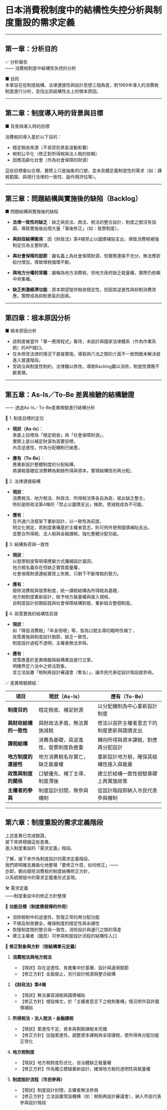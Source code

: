 # 日本消費稅制度中的結構性失控分析與制度重設的需求定義

---

## 第一章：分析目的

✅ 分析報告  
—— 消費稅制度中結構性失控的分析

■ 目的  
本章旨在從制度結構、法律連接性與設計思想三個角度，對1989年導入的消費稅制度進行分析，並找出其結構性炎上的根本原因。

---

## 第二章：制度導入時的背景與目標

■ 背景與導入時的目標

消費稅的導入基於以下目的：

- 穩定稅收來源（不易受到景氣波動影響）  
- 稅制公平化（修正對所得稅與法人稅的依賴）  
- 因應高齡化社會（作為社會保障的財源）

這些目標看似合理，實際上只是抽象的口號，並未具體定義制度性的需求（如：課稅範圍、與現行法律的一致性、副作用評估等）。

---

## 第三章：問題結構與實施後的缺陷（Backlog）

■ 問題結構與實施後的缺陷

- **法律一致性的缺乏**：缺乏與民法、商法、稅法的整合設計，制度之間沒有協調，導致實施後出現大量「事後修正」（如：發票制度）。

- **與財政結構衝突**：因《財政法》第4條禁止以國債補貼支出，導致消費稅被強制定位為主要財源。

- **與社會保障的脫節**：雖名義上為社會保障財源，但實際連接不充分，無法應對給付增加，導致增稅循環不斷。

- **與地方分權的背離**：雖稱為地方消費稅，但地方政府缺乏裁量權，實際仍依賴中央集權。

- **缺乏刺激經濟功能**：原本期望提供稅收穩定性，但因其逆進性與抑制消費效應，實際成為抑制景氣的因素。

---

## 第四章：根本原因分析

■ 根本原因分析

- 該制度被當作「單一應用程式」看待，未設計與國家法律體系（作為作業系統）的API接口。  
- 在未修改法律的情況下直接實施，導致與六法之間的介面不一致問題未解決就進入營運階段。  
- 受政治與制度性制約，法律難以修改，導致Backlog難以消除，制度性債務不斷累積。

---

## 第五章：As-Is／To-Be 差異檢驗的結構驗證

—— 透過As-Is／To-Be差異檢驗進行結構分析

🔹 1. 制度目標的定位

- **現狀（As-Is）**：  
  表面上目標為「穩定稅收」與「社會保障財源」，  
  實際上是以補足財源為首要目標，  
  內含逆進性，作為分配機制已破產。

- **應有（To-Be）**：  
  應重新設計整體制度的分配結構，  
  將課稅基礎從消費轉為剩餘所得與資本，實現結構性的再分配。

🔹 2. 法律連接結構

- **現狀**：  
  消費稅法、地方稅法、財政法、所得稅法等各自為政，彼此缺乏整合，  
  特別是財政法第4條的「禁止以國債支出」條款，使減稅成為不可能。

- **應有**：  
  在共通六法框架下重新設計，以一致性為前提，  
  明文化規定，若制度重構基於主權者意志，則可例外使用國債補貼支出。  
  並整合所得稅、法人稅與金融課稅，強化整體分配功能。

🔹 3. 結構負荷與一致性

- **現狀**：  
  以發票制度等現場應變方式彌補設計漏洞，  
  地方稅名義存在但缺乏實質裁量權，  
  社會保障財源連結實質上失敗，只剩下不斷增稅的壓力。

- **應有**：  
  廢除消費稅與發票制度，統一課稅結構為所得稅為基礎，  
  地方稅制度重新設計，賦予地方裁量權與接入規格，  
  自制度設計初期起就與社會保障結構對接，重新組合整個制度。

🔹 4. 政策實施的結構性前提

- **現狀**：  
  如「降低消費稅」「年金倍增」等，皆為口號主導的臨時性補丁，  
  政策實施與制度設計脫節，缺乏一致性，  
  制度設計過程不透明，主權者無法參與。

- **應有**：  
  政策應基於差異檢驗與結構重設進行立案，  
  明確界定六法中之修法對象，  
  並立法設置「稅制再設計審議會（暫名）」，讓市民代表從設計階段就參與。

✅ 差異檢驗總結：

| 項目                     | 現狀（As-Is）                           | 應有（To-Be）                             |
|--------------------------|------------------------------------------|--------------------------------------------|
| **制度目的**              | 穩定稅收、補足財源                       | 以分配機制為中心重新設計制度              |
| **與財政結構的一致性**    | 與財政法矛盾，無法實施減稅               | 修法以容許主權者意志下的制度更新與國債支出 |
| **課稅結構**              | 消費為基礎，具逆進性，發票制度負擔重       | 轉向所得與資本課稅，對應再分配設計         |
| **地方制度的連接性**      | 地方消費稅名存實亡，缺乏裁量權             | 重新設計地方稅，確保其結構性接入與裁量     |
| **政策與制度的關係**      | 口號優先、補丁主導、制度滯後               | 建立於結構一致性檢驗基礎上再實施政策       |
| **主權者的參與**          | 制度設計封閉，無參與機制                   | 從設計階段即納入市民代表參與機制           |

---

## 第六章：制度重設的需求定義階段

上述差異已完成驗證，  
接下來將根據這些差異，  
進入制度重設的「需求定義」階段。

了解，接下來作為制度設計的需求定義階段，  
我們將明確且層級化地整理「要修正什麼、如何修正」——  
亦即，朝向廢除消費稅的制度結構修正方針，  
以系統開發中的需求定義書形式呈現。

🛠️ 需求定義  
——制度重設中的修正方針整理

🔹 **功能目標（制度應發揮的作用）**

- 消除稅制中的逆進性，恢復正常的再分配功能  
- 不損及財政健全，確保制度的穩定性與永續性  
- 恢復制度間的整合與一致性，消除設計與運行之間的落差  
- 建立主權者（國民）可參與制度設計流程的結構性入口

🔹 **修正對象與方針（按結構單元定義）**

1. **消費稅法與地方稅法**  
   - 【現狀】存在逆進性、負擔集中於基層、設計與運用脫節  
   - 【修正方針】全面廢止，另行設計稅源與整合結構

2. **《財政法》第4條**  
   - 【現狀】無法兼容減稅與國債補貼  
   - 【修正方針】增設條文，於「主權者意志下之稅制重構」情況例外容許國債補貼

3. **所得稅法・法人稅法・金融課稅**  
   - 【現狀】累進性不足，資本與剩餘課稅未完備  
   - 【修正方針】加強累進性，調整資本課稅與全球課稅，使所得再分配功能正常化

4. **地方稅制度**  
   - 【現狀】地方稅制度形式化，自治體缺乏裁量權  
   - 【修正方針】作為獨立模組重新設計，確保地方稅的透明性與裁量權

5. **制度設計流程（市民參與）**  
   - 【現狀】制度設計封閉，主權者無法參與  
   - 【修正方針】立法設置常設機構（如：稅制再設計審議會），納入市民代表參與設計階段

